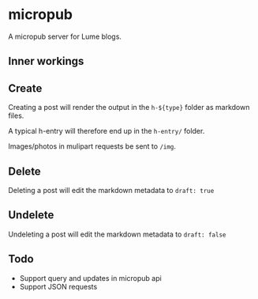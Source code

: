 # micropub

A micropub server for Lume blogs.

## Inner workings

## Create

Creating a post will render the output in the `h-${type}` folder as markdown files.

A typical h-entry will therefore end up in the `h-entry/` folder.

Images/photos in mulipart requests be sent to `/img`.

## Delete

Deleting a post will edit the markdown metadata to `draft: true`

## Undelete

Undeleting a post will edit the markdown metadata to `draft: false`

## Todo

- Support query and updates in micropub api
- Support JSON requests
